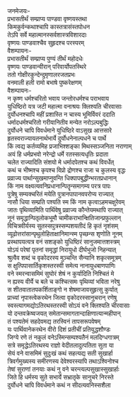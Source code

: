 जनमेजयः-  
प्रभासतीर्थं सम्प्राप्य पाण्डवा वृष्णयस्तथा  
किमकुर्वन्कथाश्चापि कास्तत्रासंस्तपोधन  
तेऽपि सर्वे महात्मानस्सर्वशास्त्रविशारदाः  
वृष्णयः पाण्डवाश्चैव सुहृदश्च परस्परम्  
वैशम्पायनः-  
प्रभासतीर्थं सम्प्राप्य पुण्यं तीर्थं महोदधेः  
वृष्णयः पाण्डवान्वीरान् परिवार्योपतस्थिरे  
ततो गोक्षीरकुन्देन्दुमृणालरजतप्रभः  
वनमाली हली रामो बभाषे पुष्करेक्षणम्  
वैशम्पायनः-  
न कृष्ण धर्मश्चरितो भवाय जन्तोरधर्मश्च पराभवाय  
युधिष्ठिरो यत्र जटी महात्मा वनाश्रयः क्लिश्यति चीरवासाः  
दुर्योधनश्चापि महीं प्रशास्ति न चास्य भूमिर्विवरं ददाति  
धर्मादधर्मश्चरितो गरीयानितीव मन्येत नरोऽल्पबुद्धिः  
दुर्योधने चापि विवर्धमाने युधिष्ठिरे वाऽसुख आत्तसारे  
हृतस्वराज्यायतनार्थभार्ये दुर्योधनेनाल्पधने च पार्थे  
किं त्वद्य कर्तव्यमिह प्रजाभिश्शङ्का मिथस्सञ्जनिता नराणाम्  
अयं हि धर्मप्रभवो नरेन्द्रो धर्मे रतस्सत्यधृतिः प्रदाता  
चलेत राज्यादिति संशयो मे धर्मादपेतश्च कथं विवर्धेत्  
कथं च भीष्मश्च कृपश्च विप्रो द्रोणश्च राजा च कुलस्य वृद्धः  
प्रव्राज्य पार्थान्सुखमाप्नुवन्ति धिक्पापबुद्धीन्भरतप्रधानान्  
किं नाम वक्ष्यत्यवनिप्रधानान्पितॄन्समागम्य परत्र पापः  
पुत्रेषु सम्यक्चरितं मयेति पुत्रानपापानवपरोप्य राज्यात्  
नासौ धिया सम्प्रति पश्यति स्म किं नाम कृत्वाऽहमचक्षुरेवम्  
जातः पृथिव्यामिति पार्थिवेषु प्रव्राज्य कौन्तेयमथापि राज्यात्  
नूनं समृद्धान्पितृलोकभूमौ चामीकराभान्क्षितिजान्प्रफुल्लान्  
विचित्रवीर्यस्य सुतस्सपुत्रस्सम्पशयतीदं हि कृतं नृशंसम्  
व्यूढोत्तरांसान्पृथुलोहिताक्षानिमान्स्म पृच्छन्स शृणोति नूनम्  
प्रस्थापयत्यत्र वनं सशङ्को युधिष्ठिरं सानुजमात्तशस्त्रम्  
योऽयं परेषां पृतनां समृद्धां निरायुधो दीर्घभुजो निहन्यात्  
श्रुत्वैव शब्दं च वृकोदरस्य मुञ्चन्ति सैन्यानि शकृत्समूत्रम्  
स क्षुत्पिपासार्तिकृशस्तरस्वी समेत्य नानायुधबाणपाणिः  
वने स्मरन्वासमिमं सुघोरं शेषं न कुर्यादिति निश्चितं मे  
न ह्यस्य वीर्ये च बले च कश्चित्समः पृथिव्यां भविता नरेषु  
स शीतवातातपकर्शिताङ्गो न शेषमाजावसुहृत्सु कुर्यात्  
प्राच्यां नृपास्त्वेकरथेन जित्वा वृकोदरस्सानुचरान् रणेषु  
स्वस्त्यागमद्योऽतिरथस्तरस्वी सोऽयं वने क्लिश्यति चीरवासाः  
यो दन्तवक्रेष्वजयत् समेतान्समागतान्दाक्षिणात्यान्महीपान्  
तं पश्यतेमं सहदेवमद्य तरस्विनं तापसरूपवेषम्  
यः पार्थिवानेकरथेन वीरो दिशं प्रतीचीं प्रतियुद्धशौण्डः  
जिग्ये रणे तं नकुलं वनेऽस्मिन्सम्पश्यतैनं मलदिग्धगात्रम्  
सत्रे समृद्धेऽतिरथस्य राज्ञो वेदीतलादुत्पतिता सुता या  
सेयं वने वासमिमं सुदुःखं कथं सहत्यद्य सती सुखार्हा  
त्रिवर्गमुख्यस्य समीरणस्य देवेश्वरस्यापि तथाऽश्विनोश्च  
तेषां सुराणां तनयाः कथं नु वने चरन्त्यल्पसुखास्सुखार्हाः  
जिते हि धर्मस्य सुते सभार्ये सभ्रातृके सानुचरे निरस्ते  
दुर्योधने चापि विवर्धमाने कथं न सीदत्यवनिस्सशैला  
